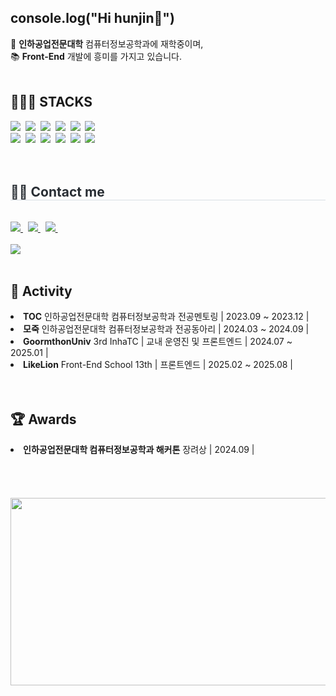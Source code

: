 <h2>console.log("Hi hunjin👋")</h2>

<div align="left">
    🏫 <strong>인하공업전문대학</strong> 컴퓨터정보공학과에 재학중이며,<br>
    📚 <strong>Front-End</strong> 개발에 흥미를 가지고 있습니다.
</div>
</br>
<div align=left>
	<h2>👨🏻‍💻 STACKS </h2>
</div>
<div align="left">
	<img src="https://img.shields.io/badge/react-20232a.svg?style=for-the-badge&logo=react&logoColor=61DAFB" />&nbsp
  	<img src="https://img.shields.io/badge/javascript-F7DF1E.svg?style=for-the-badge&logo=javascript&logoColor=20232a" />&nbsp
  	<img src="https://img.shields.io/badge/html5-E34F26.svg?style=for-the-badge&logo=html5&logoColor=white" />&nbsp
	<img src="https://img.shields.io/badge/css3-1572B6.svg?style=for-the-badge&logo=css3&logoColor=white" />&nbsp
 	<img src="https://img.shields.io/badge/Node.js-5FA04E.svg?style=for-the-badge&logo=nodedotjs&logoColor=white" />&nbsp
	<img src="https://img.shields.io/badge/MongoDB-47A248.svg?style=for-the-badge&logo=MongoDB&logoColor=white" />&nbsp
	</br>
 	<img src="https://img.shields.io/badge/git-F05033.svg?style=for-the-badge&logo=git&logoColor=white" />&nbsp
  	<img src="https://img.shields.io/badge/github-181717.svg?style=for-the-badge&logo=github&logoColor=white" />&nbsp
	<img src="https://img.shields.io/badge/Postman-FF6C37.svg?style=for-the-badge&logo=Postman&logoColor=white" />&nbsp
	<img src="https://img.shields.io/badge/VSCode-3E8DCC.svg?style=for-the-badge&logo=visual-studio-code&logoColor=22ABF3" />&nbsp
  	<img src="https://img.shields.io/badge/Notion-F3F3F3.svg?style=for-the-badge&logo=notion&logoColor=black" />&nbsp
	<img src="https://img.shields.io/badge/figma-F24E1E.svg?style=for-the-badge&logo=figma&logoColor=white" />&nbsp

</div>
</div>
</br></br>
<div style="text-align: left;">
    <h2 style="border-bottom: 1px solid #d8dee4; color: #282d33;"> 🧑‍💻 Contact me </h2> 
	<br> 
    <div style="text-align: left;"> 
	<a href=mailto:gnswls3945@gmail.com> 
		<img src="https://img.shields.io/badge/Gmail-EA4335?style=for-the-badge&logo=Gmail&logoColor=white&link=mailto:gnswls3945@gmail.com"> 
	</a>&nbsp
        <a href=https://velog.io/@huniversal> 
		<img src="https://img.shields.io/badge/Velog-20C997?style=for-the-badge&logo=Velog&logoColor=white&link=https://velog.io/@huniversal"> 
	</a>&nbsp
        <a href=https://www.instagram.com/huniivers/> 
		<img src="https://img.shields.io/badge/Instagram-E4405F?style=for-the-badge&logo=Instagram&logoColor=white&link=https://www.instagram.com/huniivers/"> 
	</a>&nbsp
   </div>  
   <br> 
   <div style="text-align: left;"> 
	   <a href="https://hits.seeyoufarm.com"> 
		   <img src="https://hits.seeyoufarm.com/api/count/incr/badge.svg?url=https%3A%2F%2Fgithub.com%2Fhuniversal%2F&count_bg=%23000000&title_bg=%23000000&icon=github.svg&icon_color=%23FFFFFF&title=GitHub&edge_flat=false"/>
	   </a>
       </div> 
</div></br>
<div align=left>
	<h2>👥 Activity</h2>
</div>
<div align=left>
	<li><strong>TOC</strong>  인하공업전문대학 컴퓨터정보공학과 전공멘토링 | 2023.09 ~ 2023.12 | </li>
	<li><strong>모죽</strong>  인하공업전문대학 컴퓨터정보공학과 전공동아리 | 2024.03 ~ 2024.09 | </li>
	<li><strong>GoormthonUniv</strong> 3rd InhaTC | 교내 운영진 및 프론트엔드 | 2024.07 ~ 2025.01 |</li>
	<li><strong>LikeLion</strong> Front-End School 13th | 프론트엔드 | 2025.02 ~ 2025.08 |</li>
</div>
</br></br>
<div align=left>
	<h2>🏆 Awards</h2>
</div>
<div align=left>
	<li><strong>인하공업전문대학 컴퓨터정보공학과 해커톤</strong>  장려상  | 2024.09 | </li>
</div>
</br></br></br></br>
    

<a href="https://www.gitanimals.org/en_US?utm_medium=image&utm_source=huniversal&utm_content=farm">
<img
  src="https://render.gitanimals.org/farms/huniversal"
  width="600"
  height="300"
/>
</a>



 


